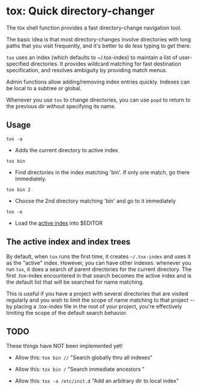 # tox: Quick directory-changer

The tox shell function provides a fast directory-change navigation tool.

The basic idea is that most directory-changes involve directories with long paths that you visit frequently, and it's better to do less typing to get there.

`tox` uses an index (which defaults to ~/.tox-index) to maintain a list of user-specified directories. It provides wildcard matching for fast destination specification, and resolves ambiguity by providing match menus.

Admin functions allow adding/removing index entries quickly. Indexes can be local to a subtree or global.

Whenever you use `tox` to change directories, you can use `popd` to return to the previous dir without specifying its name.

## Usage


`tox -a`
  * Adds the current directory to active index

`tox bin`
  * Find directories in the index matching 'bin'.  If only one match, go there immediately.

`tox bin 2`
  * Choose the 2nd directory matching 'bin' and go to it immediately

`tox -e `
   * Load the [active index](#active_index) into $EDITOR


## The active index and index trees
<a name='active_index' />

By default, when `tox` runs the first time, it creates `~/.tox-index` and uses it as the "active" index.  However, you can have other indexes: whenever you run `tox`, it does a search of parent directories for the current directory.  The first .tox-index encountered in that search becomes the active index and is the default list that will be searched for name matching.

This is useful if you have a project with several directories that are visited regularly and you wish to limit the scope of name matching to that project -- by placing a .tox-index file in the root of your project, you're effectively limiting the scope of the default search behavior.

## TODO
These things have NOT been implemented yet!

* Allow this:
    `tox bin //`
    "Search globally thru all indexes"

* Allow this:
    `tox bin /`
    "Search immediate ancestors "

* Allow this:
    `tox -a /etc/init.d`
    "Add an arbitrary dir to local index"



